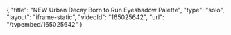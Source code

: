 {
    "title": "NEW Urban Decay Born to Run Eyeshadow Palette",
    "type": "solo",
    "layout": "iframe-static",
    "videoId": "165025642",
    "url": "\/tvpembed\/165025642"
}
